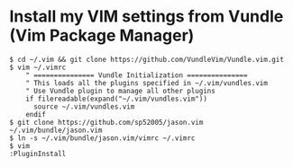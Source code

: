 # Install my VIM settings from Vundle (Vim Package Manager)

    $ cd ~/.vim && git clone https://github.com/VundleVim/Vundle.vim.git
    $ vim ~/.vimrc
		" =============== Vundle Initialization ===============
		" This loads all the plugins specified in ~/.vim/vundles.vim
		" Use Vundle plugin to manage all other plugins
		if filereadable(expand("~/.vim/vundles.vim"))
		  source ~/.vim/vundles.vim
		endif
    $ git clone https://github.com/sp52005/jason.vim ~/.vim/bundle/jason.vim
    $ ln -s ~/.vim/bundle/jason.vim/vimrc ~/.vimrc
    $ vim
    :PluginInstall
